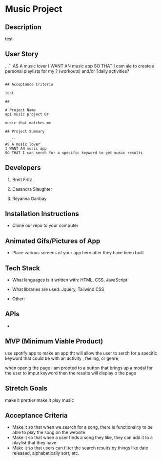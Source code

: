 # Music Project

## Description

test

## User Story

...``
AS A music lover
I WANT AN music app
SO THAT I cam ale to create a personal playlists for my ? (workouts) and/or ?daily activities?
```

## Acceptance Criteria

test

## 

# Project Name
api music project Or 

music that matches me 

## Project Summary

...``
AS A music lover
I WANT AN music app
SO THAT I can serch for a specific keyword to get music results 
```

## Developers

1. Brett Fritz

2. Casandra Slaughter

3. Reyanna Garibay

## Installation Instructions

- Clone our repo to your computer


## Animated Gifs/Pictures of App

- Place various screens of your app here after they have been built

## Tech Stack

- What languages is it written with: HTML, CSS, JavaScript

- What libraries are used: Jquery, Tailwind CSS

- Other: 


## APIs

- 

## MVP (Minimum Viable Product)


use spotify app to make an app tht will allow the user to serch for a
specific keyword that could be with an activity , feeling, or genre, 

when openig the page i am propted to a button that brings up a modal for the user to imput keyword then the results will display o the page 




## Stretch Goals
make it prettier 
make it play music 


## Acceptance Criteria


- Make it so that when we search for a song, there is functionality to be able to play the song on the website
- Make it so that when a user finds a song they like, they can add it to a playlist that they have
- Make it so that users can filter the search results by things like date released, alphabetically sort, etc.
